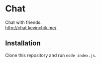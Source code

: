 # Chat
Chat with friends.  
http://chat.kevinchik.me/

## Installation
Clone this repository and run `node index.js`.
